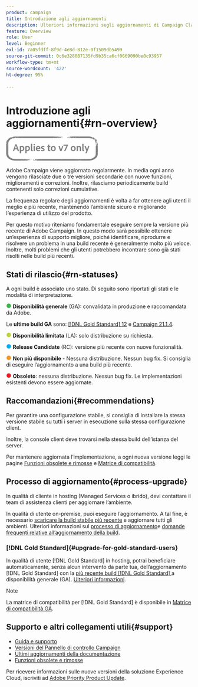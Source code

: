 ```yaml
---
product: campaign
title: Introduzione agli aggiornamenti
description: Ulteriori informazioni sugli aggiornamenti di Campaign Classic
feature: Overview
role: User
level: Beginner
exl-id: 7a05fdff-8f9d-4e8d-812e-0f1509db5499
source-git-commit: 0c6e328087135fd9b35ca6cf0669090be0c93957
workflow-type: tm+mt
source-wordcount: '422'
ht-degree: 95%

---
```


# Introduzione agli aggiornamenti{#rn-overview}

![](../../assets/v7-only.svg)

 Adobe Campaign viene aggiornato regolarmente. In media ogni anno vengono rilasciate due o tre versioni secondarie con nuove funzioni, miglioramenti e correzioni. Inoltre, rilasciamo periodicamente build contenenti solo correzioni cumulative.

La frequenza regolare degli aggiornamenti è volta a far ottenere agli utenti il meglio e più recente, mantenendo l’ambiente sicuro e migliorando l’esperienza di utilizzo del prodotto.

Per questo motivo riteniamo fondamentale eseguire sempre la versione più recente di Adobe Campaign. In questo modo sarà possibile ottenere un’esperienza di supporto migliore, poiché identificare, riprodurre e risolvere un problema in una build recente è generalmente molto più veloce. Inoltre, molti problemi che gli utenti potrebbero incontrare sono già stati risolti nelle build più recenti.

## Stati di rilascio{#rn-statuses}

A ogni build è associato uno stato. Di seguito sono riportati gli stati e le modalità di interpretazione.

![](assets/do-not-localize/green3.png) **Disponibilità generale** (GA): convalidata in produzione e raccomandata da Adobe.

Le **ultime build GA** sono: [[!DNL Gold Standard]  12](../../rn/using/gold-standard.md) e [Campaign 21.1.4](../../rn/using/latest-release.md#release-21-1-4-build-9340).

![](assets/do-not-localize/limited3.png) **Disponibilità limitata** (LA): solo distribuzione su richiesta.

![](assets/do-not-localize/blue3.png) **Release Candidate** (RC): versione più recente con nuove funzionalità.

![](assets/do-not-localize/orange3.png) **Non più disponibile**  - Nessuna distribuzione. Nessun bug fix. Si consiglia di eseguire l’aggiornamento a una build più recente.

![](assets/do-not-localize/red3.png) **Obsoleto**: nessuna distribuzione. Nessun bug fix. Le implementazioni esistenti devono essere aggiornate.

## Raccomandazioni{#recommendations}

Per garantire una configurazione stabile, si consiglia di installare la stessa versione stabile su tutti i server in esecuzione sulla stessa configurazione client.

Inoltre, la console client deve trovarsi nella stessa build dell’istanza del server.

Per mantenere aggiornata l’implementazione, a ogni nuova versione leggi le pagine [Funzioni obsolete e rimosse](../../rn/using/deprecated-features.md) e [Matrice di compatibilità](../../rn/using/compatibility-matrix.md).

## Processo di aggiornamento{#process-upgrade}

In qualità di cliente in hosting (Managed Services o ibrido), devi contattare il team di assistenza clienti per aggiornare l’ambiente.

In qualità di utente on-premise, puoi eseguire l’aggiornamento. A tal fine, è necessario [scaricare la build stabile più recente](https://experience.adobe.com/#/downloads/content/software-distribution/en/campaign.html) e aggiornare tutti gli ambienti. Ulteriori informazioni sul [processo di aggiornamento](../../production/using/build-upgrade.md)e [domande frequenti relative all’aggiornamento della build](../../platform/using/faq-build-upgrade.md).

### [!DNL Gold Standard]{#upgrade-for-gold-standard-users}

In qualità di utente [!DNL Gold Standard] in hosting, potrai beneficiare automaticamente, senza alcun intervento da parte tua, dell’aggiornamento [!DNL Gold Standard] con la [più recente build  [!DNL Gold Standard] ](../../rn/using/gold-standard.md#gs-12) a disponibilità generale (GA). [Ulteriori informazioni](../../rn/using/gs-overview.md).

>[!NOTE]
>La matrice di compatibilità per [!DNL Gold Standard] è disponibile in [Matrice di compatibilità GA](../../rn/using/compatibility-matrix-gs.md).

## Supporto e altri collegamenti utili{#support}

* [Guida e supporto](../../support.md)
* [Versioni del Pannello di controllo Campaign](https://experienceleague.adobe.com/docs/control-panel/using/release-notes.html?lang=it)
* [Ultimi aggiornamenti della documentazione](../../rn/using/documentation-updates.md)
* [Funzioni obsolete e rimosse](../../rn/using/deprecated-features.md)

Per ricevere informazioni sulle nuove versioni della soluzione Experience Cloud, iscriviti ad [Adobe Priority Product Update](https://www.adobe.com/it/subscription/priority-product-update.html).
